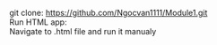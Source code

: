 git clone: https://github.com/Ngocvan1111/Module1.git                                                                                                                     
Run HTML app:                                                                                                                                                                    
Navigate to .html file and run it manualy
